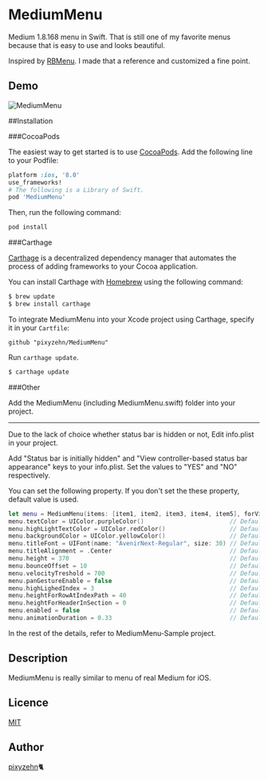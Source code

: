 MediumMenu
====================

Medium 1.8.168 menu in Swift. That is still one of my favorite menus because that is easy to use and looks beautiful.

Inspired by [RBMenu](https://github.com/RoshanNindrai/RBMenu). I made that a reference and customized a fine point.

## Demo

![MediumMenu](https://github.com/pixyzehn/MediumMenu/blob/master/Assets/MediumMenu.gif)

##Installation

###CocoaPods

The easiest way to get started is to use [CocoaPods](http://cocoapods.org/). Add the following line to your Podfile:

```ruby
platform :ios, '8.0'
use_frameworks!
# The following is a Library of Swift.
pod 'MediumMenu'
```

Then, run the following command:

```ruby
pod install
```

###Carthage

[Carthage](https://github.com/Carthage/Carthage) is a decentralized dependency manager that automates the process of adding frameworks to your Cocoa application.

You can install Carthage with [Homebrew](http://brew.sh/) using the following command:

```bash
$ brew update
$ brew install carthage
```

To integrate MediumMenu into your Xcode project using Carthage, specify it in your `Cartfile`:

```ogdl
github "pixyzehn/MediumMenu"
```
Run `carthage update`.

```bash
$ carthage update
```

###Other

Add the MediumMenu (including MediumMenu.swift) folder into your project.

---

Due to the lack of choice whether status bar is hidden or not,  Edit info.plist in your project.

Add "Status bar is initially hidden" and "View controller-based status bar appearance" keys to your info.plist. Set the values to "YES" and "NO" respectively.

You can set the following property. If you don't set the these property, default value is used.

```Swift
let menu = MediumMenu(items: [item1, item2, item3, item4, item5], forViewController: self)
menu.textColor = UIColor.purpleColor()                        // Default is UIColor(red:0.98, green:0.98, blue:0.98, alpha:1).
menu.highLightTextColor = UIColor.redColor()                  // Default is UIColor(red:0.57, green:0.57, blue:0.57, alpha:1).
menu.backgroundColor = UIColor.yellowColor()                  // Default is UIColor(red:0.05, green:0.05, blue:0.05, alpha:1).
menu.titleFont = UIFont(name: "AvenirNext-Regular", size: 30) // Default is UIFont(name: "HelveticaNeue-Light", size: 28).
menu.titleAlignment = .Center                                 // Default is .Left.
menu.height = 370                                             // Default is 466.
menu.bounceOffset = 10                                        // Default is 0.
menu.velocityTreshold = 700                                   // Default is 1000.
menu.panGestureEnable = false                                 // Default is true.
menu.highLighedIndex = 3                                      // Default is 1.
menu.heightForRowAtIndexPath = 40                             // Default is 57.
menu.heightForHeaderInSection = 0                             // Default is 30.
menu.enabled = false                                          // Default is true.
menu.animationDuration = 0.33                                 // Default is 0.2.
```

In the rest of the details, refer to MediumMenu-Sample project.

## Description

MediumMenu is really similar to menu of real Medium for iOS.

## Licence

[MIT](https://github.com/pixyzehn/MediumMenu/blob/master/LICENSE)

## Author

[pixyzehn](https://github.com/pixyzehn)🐈
